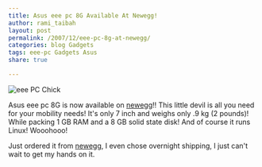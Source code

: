 ```yaml
---
title: Asus eee pc 8G Available At Newegg!
author: rami_taibah
layout: post
permalink: /2007/12/eee-pc-8g-at-newegg/
categories: blog Gadgets
tags: eee-pc Gadgets Asus
share: true

---
```


![eee PC Chick]({{site.baseurl}}/images/blog/eee-pc-chick.jpg)

Asus eee pc 8G is now available on [newegg](http://www.newegg.com/Product/Product.aspx?Item=N82E16834220264 "newegg")!! This little devil is all you need for your mobility needs! It's only 7 inch and weighs only .9 kg (2 pounds)! While packing 1 GB RAM and a 8 GB solid state disk! And of course it runs Linux! Wooohooo!

Just ordered it from [newegg](http://www.newegg.com/Product/Product.aspx?Item=N82E16834220264 "newegg"), I even chose overnight shipping, I just can't wait to get my hands on it.
